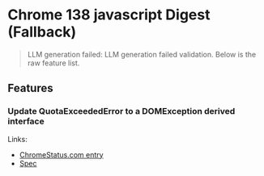 # Chrome 138 javascript Digest (Fallback)
> LLM generation failed: LLM generation failed validation. Below is the raw feature list.

## Features

### Update QuotaExceededError to a DOMException derived interface
Links:
- [ChromeStatus.com entry](https://chromestatus.com/feature/5647993867927552)
- [Spec](https://whatpr.org/dom/1245.html)